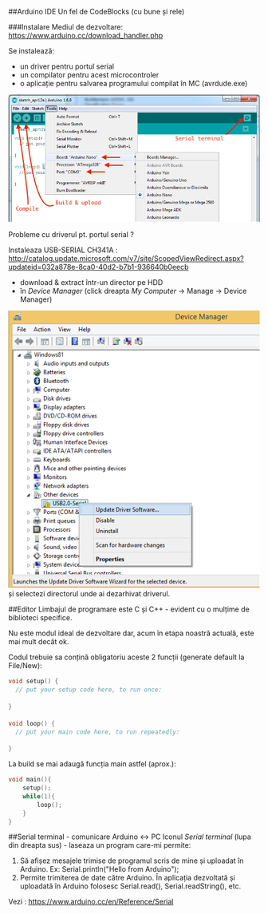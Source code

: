 ##Arduino IDE
Un fel de CodeBlocks (cu bune și rele)

###Instalare
Mediul de dezvoltare: https://www.arduino.cc/download_handler.php


Se instalează:
 - un driver pentru portul serial 
 - un compilator pentru acest microcontroler
 - o aplicație pentru salvarea programului compilat în MC (avrdude.exe)
 

![Arduino IDE](img/ArduinoIDE.png)



Probleme cu driverul pt. portul serial ? 

Instaleaza USB-SERIAL CH341A :
http://catalog.update.microsoft.com/v7/site/ScopedViewRedirect.aspx?updateid=032a878e-8ca0-40d2-b7b1-936640b0eecb
 - download & extract într-un director pe HDD
 - în _Device Manager_ (click dreapta _My Computer_ -> Manage -> Device Manager)  

![Device manager](img/CH340-windows-driver-installation.png)
și selectezi directorul unde ai dezarhivat driverul. 

##Editor
Limbajul de programare este C și C++ - evident cu o mulțime de biblioteci specifice.

Nu este modul ideal de dezvoltare dar, acum în etapa noastră actuală, este mai mult decât ok.

Codul trebuie sa conțină obligatoriu aceste 2 funcții (generate default la File/New):
``` C++
void setup() {
  // put your setup code here, to run once:

}

void loop() {
  // put your main code here, to run repeatedly:

}
```
La build se mai adaugă funcția main astfel (aprox.):

``` C++
void main(){
	setup();
	while(1){
		loop();
	}
}
```

##Serial terminal - comunicare Arduino <-> PC
Iconul _Serial terminal_ (lupa din dreapta sus) - laseaza un program care-mi permite:

1. Să afișez mesajele trimise de programul scris de mine și uploadat în Arduino. Ex: Serial.println("Hello from Arduino");
2. Permite trimiterea de date către Arduino. În aplicația dezvoltată și uploadată în Arduino folosesc Serial.read(), Serial.readString(), etc.

Vezi : https://www.arduino.cc/en/Reference/Serial
